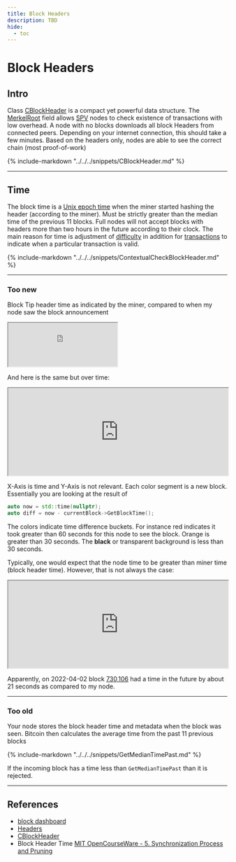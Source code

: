 ```yaml
---
title: Block Headers
description: TBD
hide:
  - toc
---
```


# Block Headers

## Intro

Class [CBlockHeader](https://doxygen.bitcoincore.org/class_c_block_header.html) is a compact yet powerful data structure. The [MerkelRoot](https://en.m.wikipedia.org/wiki/Merkle_tree) field allows
[SPV](https://btcinformation.org/en/developer-guide#simplified-payment-verification-spv) nodes to check
existence of transactions with low overhead. A node with no blocks downloads all block Headers from connected peers.
Depending on your internet connection, this should take a few minutes. Based on the headers only, nodes are able to see the correct chain (most proof-of-work)

{%
include-markdown "../../../snippets/CBlockHeader.md"
%}

---

## Time

  The block time is a [Unix epoch time](https://en.wikipedia.org/wiki/Unix_time)
  when the miner started hashing the header (according to the miner).
  Must be strictly greater than the median time of the previous 11 blocks.
  Full nodes will not accept blocks with headers more than two hours in the future according to their clock.
  The main reason for time is adjustment of [difficulty](https://btcinformation.org/en/developer-reference#target-nbits) in addition for [transactions](/transactions) to indicate when a particular transaction is valid.

{%
include-markdown "../../../snippets/ContextualCheckBlockHeader.md"
%}

---

### Too new
  Block Tip header time as indicated by the miner, compared to when my node saw the block announcement

<iframe src="https://grafana.pro-bitcoin.io/d-solo/qtQCmdN7z/blocks?orgId=1&amp;theme=dark&amp;panelId=40" width="250" height="100"></iframe>

  And here is the same but over time:

<iframe src="https://grafana.pro-bitcoin.io/d-solo/qtQCmdN7z/blocks?orgId=1&amp;theme=dark&amp;panelId=37" width="100%" height="200"></iframe>

  X-Axis is time and Y-Axis is not relevant. Each color segment is a new block. Essentially you are looking at the result of

  ```cpp
  auto now = std::time(nullptr);
  auto diff = now - currentBlock->GetBlockTime();
  ```

  The colors indicate time difference buckets. For instance <span class="red">red</span> indicates it took greater than 60 seconds for this node to
  see the block. <span class="orange">Orange</span> is greater than 30 seconds. The **black** or transparent background is less than 30 seconds.

  Typically, one would expect that the node time to be greater than miner time (block header time). However, that is not always the case:

<iframe src="https://grafana.pro-bitcoin.io/d-solo/qtQCmdN7z/blocks?orgId=1&theme=dark&panelId=74&from=1648902600000&to=1648911600000" width="100%" height="200"></iframe>

  Apparently, on 2022-04-02 block [730,106](https://mempool.space/block/00000000000000000004a901eb03c4de9ff5905f7cb9f240181afe0f3826de84) had a time in the future by about 21 seconds as compared to my node.

---

### Too old

Your node stores the block header time and metadata when the block was seen. Bitcoin then calculates the average time from the past 11 previous blocks

{%
include-markdown "../../../snippets/GetMedianTimePast.md"
%}


If the incoming block has a time less than `GetMedianTimePast` than it is rejected.

---

## References

* [block dashboard](https://grafana.pro-bitcoin.io/d/qtQCmdN7z/blocks?orgId=1&refresh=5m)
* [Headers](https://btcinformation.org/en/developer-reference#block-headers)
* [CBlockHeader](https://doxygen.bitcoincore.org/class_c_block_header.html)
* Block Header Time [MIT OpenCourseWare - 5. Synchronization Process and Pruning](https://youtu.be/1Qws70XGSq4?t=690)

